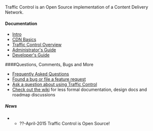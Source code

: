 
Traffic Control is an Open Source implementation of a Content Delivery Network.

#### Documentation
* [Intro](https://traffic-control-cdn.net/docs/latest/index.html)
* [CDN Basics](https://traffic-control-cdn.net/docs/latest/basics/index.html)
* [Traffic Control Overview](https://traffic-control-cdn.net/docs/latest/overview/index.html)
* [Administrator's Guide](https://traffic-control-cdn.net/docs/latest/admin/index.html)
* [Developer's Guide](https://traffic-control-cdn.net/docs/latest/development/index.html)

####Questions, Comments, Bugs and More
* [Frequently Asked Questions](https://traffic-control-cdn.net/docs/latest/faq/index.html)
* [Found a bug or file a feature request](https://github.com/Comcast/traffic_control/issues)
* [Ask a question about using Traffic Control](http://stackoverflow.com/search?tab=newest&q=traffic-control)
* [Check out the wiki](https://github.com/Comcast/traffic_control/wiki) for less formal documentation, design docs and roadmap discussions 

##### News
* - ??-April-2015 Traffic Control is Open Source!
